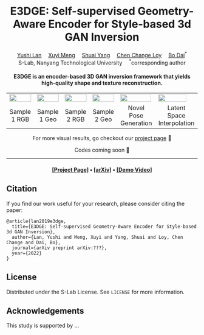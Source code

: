 <div align="center">

<h1>
E3DGE: Self-supervised Geometry-Aware Encoder for Style-based 3d GAN Inversion
</h1>

<div>
    <a href='https://github.com/NIRVANALAN' target='_blank'>Yushi Lan</a>&emsp;
    <a href='' target='_blank'>Xuyi Meng</a>&emsp;
    <a href='https://williamyang1991.github.io/' target='_blank'>Shuai Yang</a>&emsp;
    <a href='https://www.mmlab-ntu.com/person/ccloy/' target='_blank'>Chen Change Loy</a>&emsp;
    <a href='https://daibo.info/' target='_blank'>Bo Dai</a><sup>*</sup>
</div>
<div>
    S-Lab, Nanyang Technological University&emsp; <sup>*</sup>corresponding author
</div>

<h4>
E3DGE is an encoder-based 3D GAN inversion framework that yields high-quality shape and texture reconstruction.
</h4>

<table>
<tr>
    <td><img src="assets/0032_rgb.gif" width="100%"/></td>
    <td><img src="assets/0032_geo.gif" width="100%"/></td>
    <td><img src="assets/0067_rgb.gif" width="100%"/></td>
    <td><img src="assets/0067_geo.gif" width="100%"/></td>
    <td><img src="assets/0021_rgb_dancing.gif" width="98%"/></td>
    <td><img src="assets/0001_rgb_interpolation.gif" width="88%"/></td>
</tr>
<tr>
    <td align='center' width='14%'>Sample 1 RGB</td>
    <td align='center' width='14%'>Sample 1 Geo</td>
    <td align='center' width='14%'>Sample 2 RGB</td>
    <td align='center' width='14%'>Sample 2 Geo</td>
    <td align='center' width='19%'>Novel Pose Generation</td>
    <td align='center' width='19%'>Latent Space Interpolation</td>
</tr>
</table>

For more visual results, go checkout our <a href="" target="_blank">project page</a> :page_with_curl:

Codes coming soon :facepunch:
<!-- This repository will contain the official implementation of _E3DGE: 
Self-supervised Geometry-Aware Encoder for Style-based 3d GAN Inversion_. -->

---

<h4 align="center">
  <a href="https://hongfz16.github.io/projects/EVA3D.html" target='_blank'>[Project Page]</a> •
  <a href="https://arxiv.org/abs/2210.04888" target='_blank'>[arXiv]</a> •
  <a href="https://youtu.be/JNV0FJ0aDWM" target='_blank'>[Demo Video]</a>
</h4>

</div>

## Citation
If you find our work useful for your research, please consider citing the paper:
```
@article{lan2019e3dge,
  title={E3DGE: Self-supervised Geometry-Aware Encoder for Style-based 3d GAN Inversion},
  author={Lan, Yushi and Meng, Xuyi and Yang, Shuai and Loy, Chen Change and Dai, Bo},
  journal={arXiv preprint arXiv:???},
  year={2022}
}
```

## License

Distributed under the S-Lab License. See `LICENSE` for more information.

## Acknowledgements

This study is supported by ...